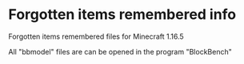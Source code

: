 # Forgotten items remembered info
Forgotten items remembered files for Minecraft 1.16.5

All "bbmodel" files are can be opened in the program "BlockBench"
